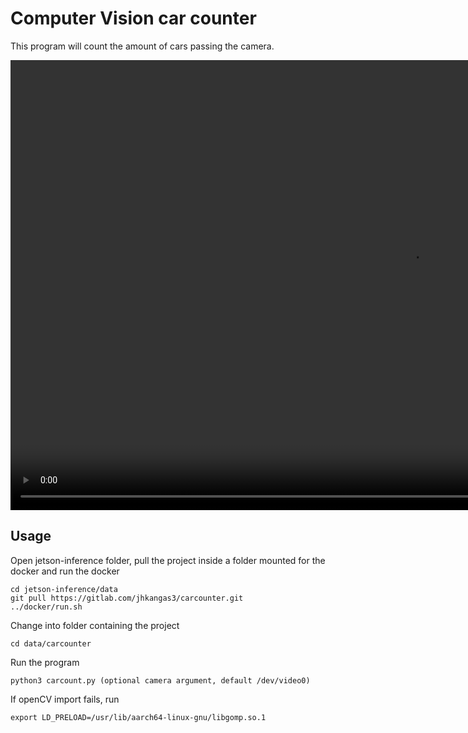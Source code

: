 # Computer Vision car counter

This program will count the amount of cars passing the camera.

<video width="1280" height="720" controls>
  <source src="my_video.mp4" type="video/mp4">
</video>





## Usage

Open jetson-inference folder, pull the project inside a folder mounted for the docker and run the docker
```
cd jetson-inference/data
git pull https://gitlab.com/jhkangas3/carcounter.git
../docker/run.sh
```
Change into folder containing the project
```
cd data/carcounter
```

Run the program
```
python3 carcount.py (optional camera argument, default /dev/video0)
```


If openCV import fails, run
```
export LD_PRELOAD=/usr/lib/aarch64-linux-gnu/libgomp.so.1
```

